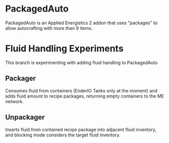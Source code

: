 # PackagedAuto
PackagedAuto is an Applied Energistics 2 addon that uses "packages" to allow autocrafting with more than 9 items.


# Fluid Handling Experiments
This branch is experimenting with adding fluid handling to PackagedAuto

## Packager
Consumes fluid from containers (EnderIO Tanks only at the moment) and adds fluid amount to recipe packages, returning empty containers to the ME network.

## Unpackager
Inserts fluid from contained recipe package into adjacent fluid inventory, and blocking mode considers the target fluid inventory.

